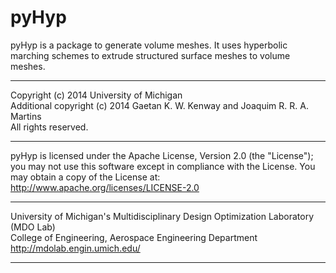 # pyHyp

pyHyp is a package to generate volume meshes. It uses hyperbolic marching schemes to extrude structured surface meshes to volume meshes.
______________________________________________________________________________

Copyright (c) 2014 University of Michigan\
Additional copyright (c) 2014 Gaetan K. W. Kenway and Joaquim R. R. A. Martins\
All rights reserved.
______________________________________________________________________________

pyHyp is licensed under the Apache License, Version 2.0 (the "License"); you may not use this software except in compliance with the License. You may obtain a copy of the License at:\
http://www.apache.org/licenses/LICENSE-2.0 
______________________________________________________________________________

University of Michigan's Multidisciplinary Design Optimization Laboratory (MDO Lab)\
College of Engineering, Aerospace Engineering Department\
http://mdolab.engin.umich.edu/
______________________________________________________________________________


